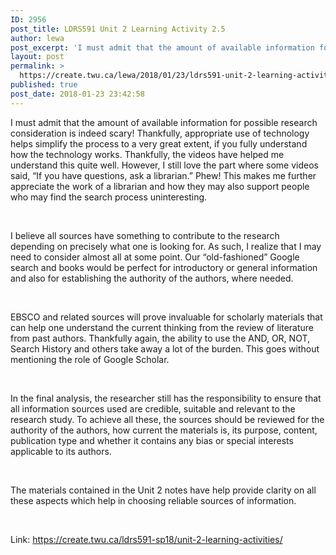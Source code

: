 ```yaml
---
ID: 2956
post_title: LDRS591 Unit 2 Learning Activity 2.5
author: lewa
post_excerpt: 'I must admit that the amount of available information for possible research consideration is indeed scary! Thankfully, appropriate use of technology helps simplify the process to a very great extent, if you fully understand how the technology works. Thankfully, the videos have helped me understand this quite well. However, I still love the part where [&hellip;]'
layout: post
permalink: >
  https://create.twu.ca/lewa/2018/01/23/ldrs591-unit-2-learning-activity-2-5/
published: true
post_date: 2018-01-23 23:42:58
---
```

I must admit that the amount of available information for possible research consideration is indeed scary! Thankfully, appropriate use of technology helps simplify the process to a very great extent, if you fully understand how the technology works. Thankfully, the videos have helped me understand this quite well. However, I still love the part where some videos said, “If you have questions, ask a librarian.” Phew! This makes me further appreciate the work of a librarian and how they may also support people who may find the search process uninteresting.

&nbsp;

I believe all sources have something to contribute to the research depending on precisely what one is looking for. As such, I realize that I may need to consider almost all at some point. Our “old-fashioned” Google search and books would be perfect for introductory or general information and also for establishing the authority of the authors, where needed.

&nbsp;

EBSCO and related sources will prove invaluable for scholarly materials that can help one understand the current thinking from the review of literature from past authors. Thankfully again, the ability to use the AND, OR, NOT, Search History and others take away a lot of the burden. This goes without mentioning the role of Google Scholar.

&nbsp;

In the final analysis, the researcher still has the responsibility to ensure that all information sources used are credible, suitable and relevant to the research study. To achieve all these, the sources should be reviewed for the authority of the authors, how current the materials is, its purpose, content, publication type and whether it contains any bias or special interests applicable to its authors.

&nbsp;

The materials contained in the Unit 2 notes have help provide clarity on all these aspects which help in choosing reliable sources of information.

&nbsp;

Link: https://create.twu.ca/ldrs591-sp18/unit-2-learning-activities/